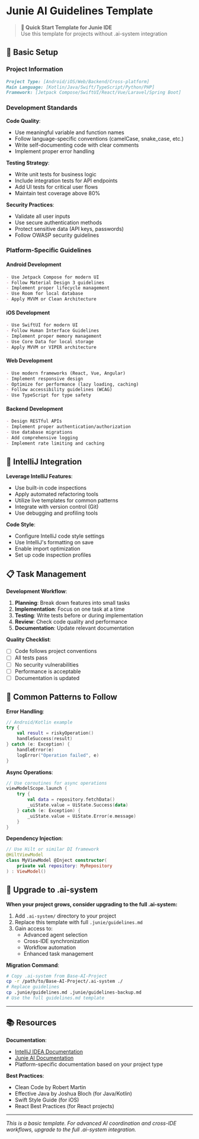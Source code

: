 # Junie AI Guidelines Template

> **🎯 Quick Start Template for Junie IDE**  
> Use this template for projects without .ai-system integration

## 🚀 Basic Setup

### Project Information
```markdown
Project Type: [Android/iOS/Web/Backend/Cross-platform]
Main Language: [Kotlin/Java/Swift/TypeScript/Python/PHP]
Framework: [Jetpack Compose/SwiftUI/React/Vue/Laravel/Spring Boot]
```

### Development Standards

**Code Quality**:
- Use meaningful variable and function names
- Follow language-specific conventions (camelCase, snake_case, etc.)
- Write self-documenting code with clear comments
- Implement proper error handling

**Testing Strategy**:
- Write unit tests for business logic
- Include integration tests for API endpoints
- Add UI tests for critical user flows
- Maintain test coverage above 80%

**Security Practices**:
- Validate all user inputs
- Use secure authentication methods
- Protect sensitive data (API keys, passwords)
- Follow OWASP security guidelines

### Platform-Specific Guidelines

#### Android Development
```markdown
- Use Jetpack Compose for modern UI
- Follow Material Design 3 guidelines
- Implement proper lifecycle management
- Use Room for local database
- Apply MVVM or Clean Architecture
```

#### iOS Development
```markdown
- Use SwiftUI for modern UI
- Follow Human Interface Guidelines
- Implement proper memory management
- Use Core Data for local storage
- Apply MVVM or VIPER architecture
```

#### Web Development
```markdown
- Use modern frameworks (React, Vue, Angular)
- Implement responsive design
- Optimize for performance (lazy loading, caching)
- Follow accessibility guidelines (WCAG)
- Use TypeScript for type safety
```

#### Backend Development
```markdown
- Design RESTful APIs
- Implement proper authentication/authorization
- Use database migrations
- Add comprehensive logging
- Implement rate limiting and caching
```

## 🔧 IntelliJ Integration

**Leverage IntelliJ Features**:
- Use built-in code inspections
- Apply automated refactoring tools
- Utilize live templates for common patterns
- Integrate with version control (Git)
- Use debugging and profiling tools

**Code Style**:
- Configure IntelliJ code style settings
- Use IntelliJ's formatting on save
- Enable import optimization
- Set up code inspection profiles

## 📋 Task Management

**Development Workflow**:
1. **Planning**: Break down features into small tasks
2. **Implementation**: Focus on one task at a time
3. **Testing**: Write tests before or during implementation
4. **Review**: Check code quality and performance
5. **Documentation**: Update relevant documentation

**Quality Checklist**:
- [ ] Code follows project conventions
- [ ] All tests pass
- [ ] No security vulnerabilities
- [ ] Performance is acceptable
- [ ] Documentation is updated

## 🚨 Common Patterns to Follow

**Error Handling**:
```kotlin
// Android/Kotlin example
try {
    val result = riskyOperation()
    handleSuccess(result)
} catch (e: Exception) {
    handleError(e)
    logError("Operation failed", e)
}
```

**Async Operations**:
```kotlin
// Use coroutines for async operations
viewModelScope.launch {
    try {
        val data = repository.fetchData()
        _uiState.value = UiState.Success(data)
    } catch (e: Exception) {
        _uiState.value = UiState.Error(e.message)
    }
}
```

**Dependency Injection**:
```kotlin
// Use Hilt or similar DI framework
@HiltViewModel
class MyViewModel @Inject constructor(
    private val repository: MyRepository
) : ViewModel()
```

## 🔄 Upgrade to .ai-system

**When your project grows, consider upgrading to the full .ai-system:**

1. Add `.ai-system/` directory to your project
2. Replace this template with full `.junie/guidelines.md`
3. Gain access to:
   - Advanced agent selection
   - Cross-IDE synchronization
   - Workflow automation
   - Enhanced task management

**Migration Command**:
```bash
# Copy .ai-system from Base-AI-Project
cp -r /path/to/Base-AI-Project/.ai-system ./
# Replace guidelines
cp .junie/guidelines.md .junie/guidelines-backup.md
# Use the full guidelines.md template
```

---

## 📚 Resources

**Documentation**:
- [IntelliJ IDEA Documentation](https://www.jetbrains.com/help/idea/)
- [Junie AI Documentation](https://www.jetbrains.com/help/junie/)
- Platform-specific documentation based on your project type

**Best Practices**:
- Clean Code by Robert Martin
- Effective Java by Joshua Bloch (for Java/Kotlin)
- Swift Style Guide (for iOS)
- React Best Practices (for React projects)

---

*This is a basic template. For advanced AI coordination and cross-IDE workflows, upgrade to the full .ai-system integration.*